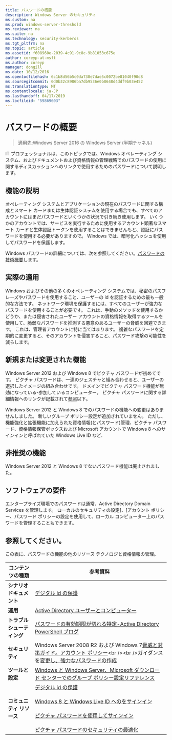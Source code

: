 ```yaml
---
title: パスワードの概要
description: Windows Server のセキュリティ
ms.custom: na
ms.prod: windows-server-threshold
ms.reviewer: na
ms.suite: na
ms.technology: security-kerberos
ms.tgt_pltfrm: na
ms.topic: article
ms.assetid: f608960e-2039-4c91-9c8c-9b81053c675e
author: coreyp-at-msft
ms.author: coreyp
manager: dongill
ms.date: 10/12/2016
ms.openlocfilehash: 6c1b8d56b5c0da738e7dae5c0072be81040f90d8
ms.sourcegitcommit: 0d0b32c8986ba7db9536e0b8648d4ddf9b03e452
ms.translationtype: MT
ms.contentlocale: ja-JP
ms.lasthandoff: 04/17/2019
ms.locfileid: "59869603"
---
```

# <a name="passwords-overview"></a>パスワードの概要

>適用先:Windows Server 2016 の Windows Server (半期チャネル)

IT プロフェッショナルは、このトピックでは、Windows オペレーティング システム、およびドキュメントおよび資格情報の管理戦略でのパスワードの使用に関するディスカッションへのリンクで使用するためのパスワードについて説明します。

## <a name="BKMK_OVER"></a>機能の説明
オペレーティング システムとアプリケーションの現在のパスワードに関する構成とスマート カードまたは生体認証システムを使用する場合でも、すべてのアカウントにはまだパスワードといくつかの状況で引き続き使用します。 いくつかのアカウントでは、サービスを実行するために使用するアカウント顕著なスマート カードと生体認証トークンを使用することはできませんもと、認証にパスワードを使用する必要がありますので。 Windows では、暗号化ハッシュを使用してパスワードを保護します。

Windows パスワードの詳細については、次を参照してください。[パスワードの技術概要](https://technet.microsoft.com/library/hh994558(WS.10).aspx)します。

## <a name="BKMK_APP"></a>実際の適用
Windows およびその他の多くのオペレーティング システムでは、秘密のパスフレーズやパスワードを使用すること、ユーザーの id を認証するための最も一般的な方法です。 ネットワーク環境を保護するには、すべてのユーザーが強力なパスワードを使用することが必要です。 これは、手動のメソッドを使用するかどうか、または侵害されたユーザー アカウントの資格情報を取得するツールを使用して、脆弱なパスワードを推測する悪意のあるユーザーの脅威を回避できます。 これは、管理者アカウントに特に当てはまります。 複雑なパスワードを定期的に変更すると、そのアカウントを侵害すること、パスワード攻撃の可能性を減らします。

## <a name="BKMK_NEW"></a>新規または変更された機能
Windows Server 2012 および Windows 8 でピクチャ パスワードが初めてです。 ピクチャ パスワードは、一連のジェスチャと組み合わせると、ユーザーの選択したイメージの組み合わせです。 ドメインでピクチャ パスワード機能が無効になっている\-参加しているコンピューター。 ピクチャ パスワードに関する詳細情報へのリンクが記載されて[参照](#BKMK_LINKS)以下。

Windows Server 2012 と Windows 8 でのパスワードの機能への変更はありませんしました。 新しいグループ ポリシー設定が追加されていません。 ただし、機能強化と拡張機能に加えられた資格情報\(とパスワード\)管理、ピクチャ パスワード、資格情報保管ボックスおよび Microsoft アカウントで Windows 8 へのサインインと呼ばれていた Windows Live ID など.

## <a name="BKMK_DEP"></a>非推奨の機能
Windows Server 2012 と Windows 8 でないパスワード機能は廃止されました。

## <a name="BKMK_SOFT"></a>ソフトウェアの要件
エンタープライズ環境でのパスワードは通常、Active Directory Domain Services を管理します。 ローカルのセキュリティの設定]、[アカウント ポリシー、パスワード ポリシーの設定を使用して、ローカル コンピューター上のパスワードを管理することもできます。

## <a name="BKMK_LINKS"></a>参照してください。
この表に、パスワードの機能の他のリソース テクノロジと資格情報の管理。

|コンテンツの種類|参考資料|
|--------|-------|
|**シナリオ ドキュメント**|[デジタル id の保護](http://blogs.msdn.com/b/b8/archive/2011/12/14/protecting-your-digital-identity.aspx)|
|**運用**|[Active Directory ユーザーとコンピューター](https://technet.microsoft.com/library/cc754217.aspx)|
|**トラブルシューティング**|[パスワードの有効期限が切れる特定\-Active Directory PowerShell ブログ](http://blogs.msdn.com/b/adpowershell/archive/2010/08/09/9970198.aspx)|
|**セキュリティ**| Windows Server 2008 R2 および Windows 7[脅威と対策ガイド。アカウント ポリシー](https://technet.microsoft.com/library/hh125920(v=ws.10).aspx)<br /><br />ガイダンスを[変更し、強力なパスワードの作成](https://www.microsoft.com/security/online-privacy/passwords-create.aspx)|
|**ツールと設定**|[Windows と Windows Server、Microsoft ダウンロード センターでのグループ ポリシー設定リファレンス](https://www.microsoft.com/download/en/details.aspx?amp;displaylang=en&displaylang=en&id=25250)|
|**コミュニティ リソース**|[デジタル id の保護](http://blogs.msdn.com/b/b8/archive/2011/12/14/protecting-your-digital-identity.aspx)<br /><br />[Windows 8 と Windows Live ID へのをサインイン](http://blogs.msdn.com/b/b8/archive/2011/09/26/signing-in-to-windows-8-with-a-windows-live-id.aspx)<br /><br />[ピクチャ パスワードを使用してサインイン](http://blogs.msdn.com/b/b8/archive/2011/12/16/signing-in-with-a-picture-password.aspx)<br /><br />[ピクチャ パスワードのセキュリティの最適化](http://blogs.msdn.com/b/b8/archive/2011/12/19/optimizing-picture-password-security.aspx)|


